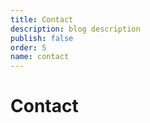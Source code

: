 ```yaml
---
title: Contact
description: blog description
publish: false
order: 5
name: contact
---
```


# Contact
